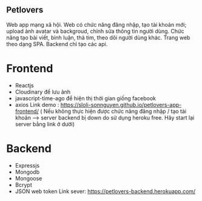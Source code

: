 ## Petlovers
Web app mạng xã hội. Web có chức năng đăng nhập, tạo tài khoản mới; upload ảnh avatar và backgroud, chỉnh sửa thông tin người dùng.
Chức năng tạo bài viết, bình luận, thả tim, theo dõi người dùng khác. 
Trang web theo dạng SPA. Backend chỉ tạo các api.
# Frontend
- Reactjs
- Cloudinary để lưu ảnh
- javascript-time-ago để hiện thị thời gian giống facebook
- axios 
Link demo : https://sloli-sonnguyen.github.io/petlovers-app-frontend/ 
( Nếu không thực hiện được chức năng đăng nhập / tạo tài khoản --> server backend bị down do sử dụng heroku free. Hãy start lại server bằng link ở dưới)
# Backend
- Expressjs
- Mongodb
- Mongoose
- Bcrypt
- JSON web token
Link sever: https://petlovers-backend.herokuapp.com/
